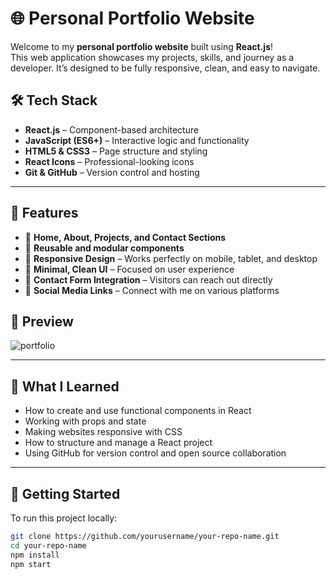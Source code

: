 # 🌐 Personal Portfolio Website

Welcome to my **personal portfolio website** built using **React.js**!  
This web application showcases my projects, skills, and journey as a developer. It’s designed to be fully responsive, clean, and easy to navigate.


## 🛠️ Tech Stack

- **React.js** – Component-based architecture
- **JavaScript (ES6+)** – Interactive logic and functionality
- **HTML5 & CSS3** – Page structure and styling
- **React Icons** – Professional-looking icons
- **Git & GitHub** – Version control and hosting

---

## 🚀 Features

- 📌 **Home, About, Projects, and Contact Sections**  
- 🧩 **Reusable and modular components**  
- 📱 **Responsive Design** – Works perfectly on mobile, tablet, and desktop  
- 🌙 **Minimal, Clean UI** – Focused on user experience  
- 📧 **Contact Form Integration** – Visitors can reach out directly  
- 🔗 **Social Media Links** – Connect with me on various platforms

## 📸 Preview

![portfolio](https://github.com/user-attachments/assets/b307a090-f988-45e7-9d3a-800b17ad4f75)


---

## 🧠 What I Learned

- How to create and use functional components in React
- Working with props and state
- Making websites responsive with CSS
- How to structure and manage a React project
- Using GitHub for version control and open source collaboration

---

## 📌 Getting Started

To run this project locally:

```bash
git clone https://github.com/yourusername/your-repo-name.git
cd your-repo-name
npm install
npm start


